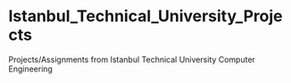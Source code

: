 # Istanbul_Technical_University_Projects
Projects/Assignments from Istanbul Technical University Computer Engineering
